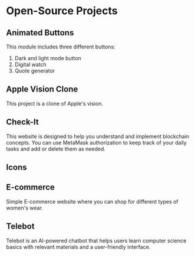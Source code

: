 # Open-Source Projects

## Animated Buttons

This module includes three different buttons:

1. Dark and light mode button
2. Digital watch
3. Quote generator

## Apple Vision Clone

This project is a clone of Apple's vision.

## Check-It

This website is designed to help you understand and implement blockchain concepts. You can use MetaMask authorization to keep track of your daily tasks and add or delete them as needed.

## Icons

## E-commerce
Simple E-commerce website where you can shop for different types of women's wear.


## Telebot
Telebot is an AI-powered chatbot that helps users learn computer science basics with relevant materials and a user-friendly interface.

